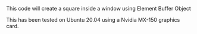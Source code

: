 This code will create a square inside a window using Element Buffer Object

This has been tested on Ubuntu 20.04 using a Nvidia MX-150 graphics card.
